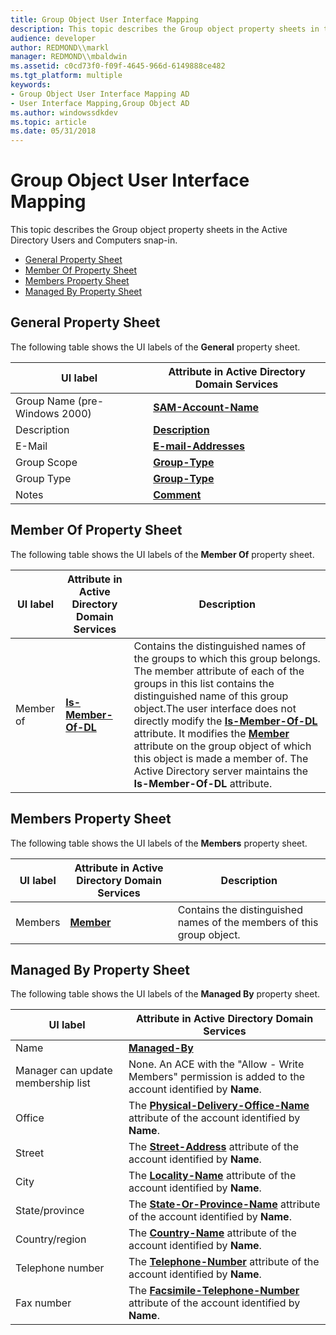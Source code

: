 ```yaml
---
title: Group Object User Interface Mapping
description: This topic describes the Group object property sheets in the Active Directory Users and Computers snap-in.General Property SheetMember Of Property SheetMembers Property SheetManaged By Property Sheet
audience: developer
author: REDMOND\\markl
manager: REDMOND\\mbaldwin
ms.assetid: c0cd73f0-f09f-4645-966d-6149888ce482
ms.tgt_platform: multiple
keywords:
- Group Object User Interface Mapping AD
- User Interface Mapping,Group Object AD
ms.author: windowssdkdev
ms.topic: article
ms.date: 05/31/2018
---
```


# Group Object User Interface Mapping

This topic describes the Group object property sheets in the Active Directory Users and Computers snap-in.

-   [General Property Sheet](#general-property-sheet)
-   [Member Of Property Sheet](#member-of-property-sheet)
-   [Members Property Sheet](#members-property-sheet)
-   [Managed By Property Sheet](#managed-by-property-sheet)

## General Property Sheet

The following table shows the UI labels of the **General** property sheet.



| UI label                      | Attribute in Active Directory Domain Services     |
|-------------------------------|---------------------------------------------------|
| Group Name (pre-Windows 2000) | [**SAM-Account-Name**](https://msdn.microsoft.com/library/ms679635) |
| Description                   | [**Description**](https://msdn.microsoft.com/library/ms675492)         |
| E-Mail                        | [**E-mail-Addresses**](https://msdn.microsoft.com/library/ms676855)           |
| Group Scope                   | [**Group-Type**](https://msdn.microsoft.com/library/ms675935)            |
| Group Type                    | [**Group-Type**](https://msdn.microsoft.com/library/ms675935)            |
| Notes                         | [**Comment**](https://msdn.microsoft.com/library/ms676199)                    |



 

## Member Of Property Sheet

The following table shows the UI labels of the **Member Of** property sheet.



| UI label  | Attribute in Active Directory Domain Services | Description                                                                                                                                                                                                                                                                                                                                                                                                                                                                                                |
|-----------|-----------------------------------------------|------------------------------------------------------------------------------------------------------------------------------------------------------------------------------------------------------------------------------------------------------------------------------------------------------------------------------------------------------------------------------------------------------------------------------------------------------------------------------------------------------------|
| Member of | [**Is-Member-Of-DL**](https://msdn.microsoft.com/library/ms677099)    | Contains the distinguished names of the groups to which this group belongs. The member attribute of each of the groups in this list contains the distinguished name of this group object.The user interface does not directly modify the [**Is-Member-Of-DL**](https://msdn.microsoft.com/library/ms677099) attribute. It modifies the [**Member**](https://msdn.microsoft.com/library/ms677097) attribute on the group object of which this object is made a member of. The Active Directory server maintains the **Is-Member-Of-DL** attribute.<br/> |



 

## Members Property Sheet

The following table shows the UI labels of the **Members** property sheet.



| UI label | Attribute in Active Directory Domain Services | Description                                                           |
|----------|-----------------------------------------------|-----------------------------------------------------------------------|
| Members  | [**Member**](https://msdn.microsoft.com/library/ms677097)               | Contains the distinguished names of the members of this group object. |



 

## Managed By Property Sheet

The following table shows the UI labels of the **Managed By** property sheet.



| UI label                           | Attribute in Active Directory Domain Services                                                                                   |
|------------------------------------|---------------------------------------------------------------------------------------------------------------------------------|
| Name                               | [**Managed-By**](https://msdn.microsoft.com/library/ms676857)                                                                                          |
| Manager can update membership list | None. An ACE with the "Allow - Write Members" permission is added to the account identified by **Name**.                        |
| Office                             | The [**Physical-Delivery-Office-Name**](https://msdn.microsoft.com/library/ms679117) attribute of the account identified by **Name**. |
| Street                             | The [**Street-Address**](https://msdn.microsoft.com/library/ms679882) attribute of the account identified by **Name**.                                    |
| City                               | The [**Locality-Name**](https://msdn.microsoft.com/library/ms676817) attribute of the account identified by **Name**.                                          |
| State/province                     | The [**State-Or-Province-Name**](https://msdn.microsoft.com/library/ms679880) attribute of the account identified by **Name**.                                |
| Country/region                     | The [**Country-Name**](https://msdn.microsoft.com/library/ms675432) attribute of the account identified by **Name**.                                           |
| Telephone number                   | The [**Telephone-Number**](https://msdn.microsoft.com/library/ms680027) attribute of the account identified by **Name**.                         |
| Fax number                         | The [**Facsimile-Telephone-Number**](https://msdn.microsoft.com/library/ms675675) attribute of the account identified by **Name**.      |



 

 

 





